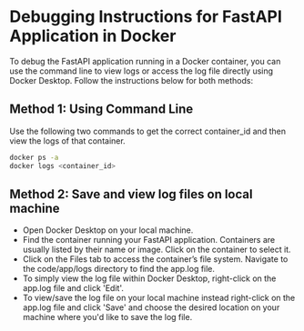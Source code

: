 # Debugging Instructions for FastAPI Application in Docker

To debug the FastAPI application running in a Docker container, you can use the command line to view logs or access the log file directly using Docker Desktop. Follow the instructions below for both methods:

## Method 1: Using Command Line
   
   Use the following two commands to get the correct container_id and then view the logs of that container.

   ```bash
   docker ps -a
   docker logs <container_id>
   ```

## Method 2: Save and view log files on local machine
   
   - Open Docker Desktop on your local machine. 
   - Find the container running your FastAPI application. Containers are usually listed by their name or image. Click on the container to select it.
   - Click on the Files tab to access the container’s file system. Navigate to the code/app/logs directory to find the app.log file.
   - To simply view the log file within Docker Desktop, right-click on the app.log file and click 'Edit'. 
   - To view/save the log file on your local machine instead right-click on the app.log file and click 'Save' and choose the desired location on your machine where you'd like to save the log file. 